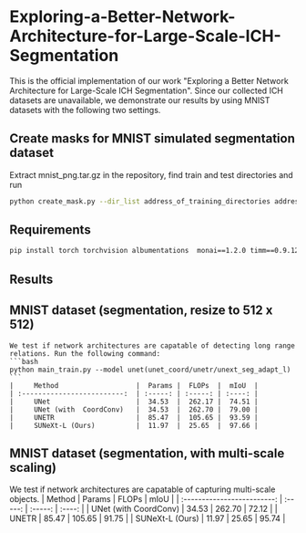 # Exploring-a-Better-Network-Architecture-for-Large-Scale-ICH-Segmentation
This is the official implementation of our work "Exploring a Better Network Architecture for Large-Scale ICH Segmentation". Since our collected ICH datasets are unavailable, we demonstrate our results by using MNIST datasets with the following two settings.

## Create masks for MNIST simulated segmentation dataset
   Extract mnist_png.tar.gz in the repository, find train and test directories and run 
   ```bash
   python create_mask.py --dir_list address_of_training_directories address_of_testing_directories
   ```

## Requirements
   ```bash
   pip install torch torchvision albumentations  monai==1.2.0 timm==0.9.12
   ```


## Results

## MNIST dataset (segmentation, resize to 512 x 512)
    We test if network architectures are capatable of detecting long range relations. Run the following command:
    ```bash
    python main_train.py --model unet(unet_coord/unetr/unext_seg_adapt_l)
    ```
    |     Method                   |  Params |  FLOPs  |  mIoU  |
    | :-------------------------:  | :-----: | :-----: | :----: |
    |     UNet                     |  34.53  |  262.17 |  74.51 |
    |     UNet (with  CoordConv)   |  34.53  |  262.70 |  79.00 |
    |     UNETR                    |  85.47  |  105.65 |  93.59 |
    |     SUNeXt-L (Ours)          |  11.97  |  25.65  |  97.66 |

## MNIST dataset (segmentation, with multi-scale scaling)
We test if network architectures are capatable of capturing multi-scale objects. 
|     Method                   |  Params |  FLOPs  |  mIoU  |
| :-------------------------:  | :-----: | :-----: | :----: |
|     UNet (with  CoordConv)   |  34.53  |  262.70 |  72.12 |
|     UNETR                    |  85.47  |  105.65 |  91.75 |
|     SUNeXt-L (Ours)          |  11.97  |  25.65  |  95.74 |
